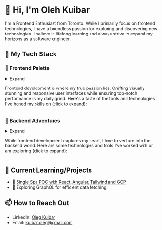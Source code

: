 # 👋 Hi, I'm Oleh Kuibar

I'm a Frontend Enthusiast from Toronto. While I primarily focus on frontend technologies, I have a boundless passion for exploring and discovering new technologies. I believe in lifelong learning and always strive to expand my horizons as a software engineer.

## 🚀 My Tech Stack

### 🎨 Frontend Palette
<details>
  <summary>Expand

Frontend development is where my true passion lies. Crafting visually stunning and responsive user interfaces while ensuring top-notch performance is my daily grind. Here's a taste of the tools and technologies I've honed my skills on (click to expand):</summary>
  
  - **Languages & Libraries**:
    - **JavaScript (ES6+)**: The cornerstone of web interactivity.
    - ❤️ **TypeScript**: Bringing strong typing to JavaScript.
    - ❤️ **React**: Creating dynamic, efficient, and reusable UI components.
    - **Vue.js**: Progressive framework for building user interfaces.
    - **Angular**: A complete toolkit for building large-scale applications.
    - ❤️ **Zod**: TypeScript-first schema validation with static type inference at runtime
    
  - **Styling & Layout**:
    - **CSS3**: Animations, Grid, Flexbox, and more.
    - **Sass/SCSS**: Extending CSS capabilities.
    - ❤️ **Tailwind CSS**: Utility-first CSS framework.
    
  - **State Management**:
    - ❤️ **Zustand**: React state management.
    
  - **Performance & Optimization**:
    - **WebPack**: Module bundler and task runner.
    - ❤️ **Vite**: JavaScript compiler.
    - **Lighthouse**: Auditing, performance metrics, and best practices for the web.
    
  - **Testing & Quality Assurance**:
    - ❤️ **Vitest**: JavaScript testing solution.
    - ❤️ **React Testing Library**: Lightweight solution for testing React components.
    - ❤️ **Playwrite**: End-to-end testing.
    - ❤️ **Storybook**: UI component explorer for frontend developers.
  
  The vast landscape of frontend technologies keeps me on my toes. There's always something new around the corner, and I'm up for every challenge. Whether you're looking to collaborate on a groundbreaking UI project or need insights on frontend best practices, let's weave some web wonders together!

</details>

### 🔧 Backend Adventures
<details>
  <summary>Expand

While frontend development captures my heart, I love to venture into the backend world. Here are some technologies and tools I've worked with or am exploring (click to expand):</summary>
  - **Languages & Tools**:
  - **JavaScript/TypeScript**: with Node.js frameworks like Express.js, Nest.js
  
- **Databases**:
  - **Relational**: PostgreSQL, MySQL, SQLite
  - **NoSQL**: MongoDB, CouchDB, Firebase Firestore
  - **In-memory**: Redis
  
- **API Tools**:
  - **RESTful services** using various frameworks
  - **GraphQL**: Using tools like Apollo Server
  - **gRPC**: For high-performance microservices
  
- **Infrastructure & Deployment**:
  - **Docker**: Containerization of applications
  - **Kubernetes**: Orchestration and scaling of containers
  - **Cloud Platforms**: AWS (ECS, Lambda, RDS), Google Cloud (GKE, App Engine), Azure (AKS, App Services)
  
- **Message Brokers**:
  - **RabbitMQ**: For distributed systems
  - **Kafka**: Handling streams of events
  
- **Authentication & Authorization**:
  - **JWT**: For stateless authentication
  - **OAuth2**: Integration with third-party systems like Google, GitHub, etc.
  - **Passport.js**: Simplified authentication for Node.js
  
- **Caching & Performance**:
  - **Redis**: In-memory data structure store
  - **CDNs**: Improving global access and reducing latencies (CloudFront, Akamai)
  
I'm always eager to dive into the complexities of backend and learn about best practices, performance optimization, and designing scalable systems. If you're working on something exciting in this space, let's connect!

</details>

## 🌱 Current Learning/Projects

- 🔭 [Single Spa POC with React, Angular, Tailwind and GCP](https://github.com/Single-Spa-Microfrontends)
- 🌱 Exploring GraphQL for efficient data fetching

## 📫 How to Reach Out

- LinkedIn: [Oleg Kuibar](https://www.linkedin.com/in/olegkuibar/)
- Email: [kuibar.oleg@gmail.com](mailto:kuibar.oleg@gmail.com)

